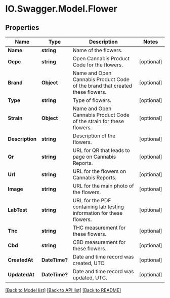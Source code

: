 # IO.Swagger.Model.Flower
## Properties

Name | Type | Description | Notes
------------ | ------------- | ------------- | -------------
**Name** | **string** | Name of the flowers. | 
**Ocpc** | **string** | Open Cannabis Product Code for the flowers. | [optional] 
**Brand** | **Object** | Name and Open Cannabis Product Code of the brand that created these flowers. | [optional] 
**Type** | **string** | Type of flowers. | [optional] 
**Strain** | **Object** | Name and Open Cannabis Product Code of the strain for these flowers. | [optional] 
**Description** | **string** | Description of the flowers. | [optional] 
**Qr** | **string** | URL for QR that leads to page on Cannabis Reports. | [optional] 
**Url** | **string** | URL for the flowers on Cannabis Reports. | [optional] 
**Image** | **string** | URL for the main photo of the flowers. | [optional] 
**LabTest** | **string** | URL for the PDF containing lab testing information for these flowers. | [optional] 
**Thc** | **string** | THC measurement for these flowers. | [optional] 
**Cbd** | **string** | CBD measurement for these flowers. | [optional] 
**CreatedAt** | **DateTime?** | Date and time record was created, UTC. | [optional] 
**UpdatedAt** | **DateTime?** | Date and time record was updated, UTC. | [optional] 

[[Back to Model list]](../README.md#documentation-for-models) [[Back to API list]](../README.md#documentation-for-api-endpoints) [[Back to README]](../README.md)

